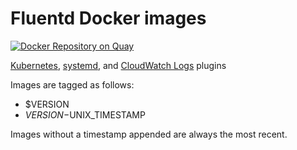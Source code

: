 # Fluentd Docker images

[![Docker Repository on Quay](https://quay.io/repository/widen/fluentd-k8s-cloudwatch-logs/status "Docker Repository on Quay")](https://quay.io/repository/widen/fluentd-k8s-cloudwatch-logs)


[Kubernetes](https://github.com/fabric8io/fluent-plugin-kubernetes_metadata_filter), [systemd](https://github.com/reevoo/fluent-plugin-systemd), and [CloudWatch Logs](https://github.com/ryotarai/fluent-plugin-cloudwatch-logs) plugins

Images are tagged as follows:

 - $VERSION
 - $VERSION-$UNIX_TIMESTAMP

Images without a timestamp appended are always the most recent.
